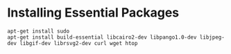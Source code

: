 # Installing Essential Packages
```
apt-get install sudo
apt-get install build-essential libcairo2-dev libpango1.0-dev libjpeg-dev libgif-dev librsvg2-dev curl wget htop
```